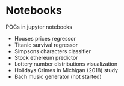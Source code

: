 # Notebooks
POCs in jupyter notebooks

* Houses prices regressor
* Titanic survival regressor
* Simpsons characters classifier
* Stock ethereum predictor
* Lottery number distributions visualization
* Holidays Crimes in Michigan (2018) study
* Bach music generator (not started)
